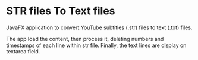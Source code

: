 # STR files To Text files

JavaFX application to convert YouTube subtitles (.str) files to text (.txt) files.

The app load the content, then process it, deleting numbers and timestamps of each line within str file. Finally, the text lines are display on textarea field.
